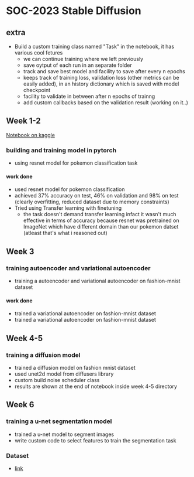 # SOC-2023 Stable Diffusion
## extra
* Build a custom training class named "Task" in the notebook, it has various cool fetures
    * we can continue training where we left previously
    * save oytput of each run in an separate folder
    * track and save best model and facility to save after every n epochs
    * keeps track of training loss, validation loss (other metrics can be easily added), in an history dictionary which is saved with model checkpoint
    * facility to validate in between after n epochs of trainng
    * add custom callbacks based on the validation result (working on it..)

## Week 1-2
[Notebook on kaggle](https://www.kaggle.com/code/niteeshsingh/resnet-for-pokemonclassification)
### building and training model in pytorch

* using resnet model for pokemon classification task
#### work done 
* used resnet model for pokemon classification
* achieved 37% accuracy on test, 46% on validation and 98% on test  (clearly overfitting, reduced dataset due to memory constraints)
* Tried using Transfer learning with finetuning
    * the task doesn't demand transfer learning infact it wasn't much effective in terms of accuracy because resnet was pretrained on ImageNet which have different domain than our pokemon datset (atleast that's what i reasoned out)

## Week 3
### training autoencoder and variational autoencoder

* training a autoencoder and variational autoencoder on fashion-mnist dataset
#### work done 

* trained a variational autoencoder on fashion-mnist dataset
* trained a variational autoencoder on fashion-mnist dataset

## Week 4-5
### training a diffusion model 

* trained a diffusion model on fashion mnist dataset
* used unet2d model from diffusers library
* custom build noise scheduler class
* results are shown at the end of notebook inside week 4-5 directory

## Week 6
### training a u-net segmentation model

* trained a u-net model to segment images
* write custom code to select features to train the segmentation task

### Dataset
* [link](https://www.kaggle.com/datasets/kumaresanmanickavelu/lyft-udacity-challenge)